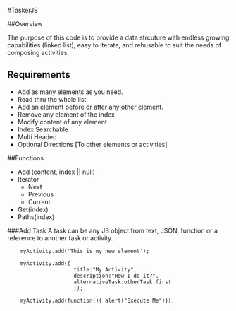 #TaskerJS

##Overview


The purpose of this code is to provide a data strcuture with endless growing capabilities (linked list), easy to iterate, and rehusable to suit the needs of composing activities. 

## Requirements

* Add as many elements as you need.
* Read thru the whole list
* Add an element before or after any other element.
* Remove any element of the index
* Modify content of any element
* Index Searchable
* Multi Headed
* Optional Directions [To other elements or activities]

##Functions
 
* Add (content, index || null)
* Iterator
	* Next
	* Previous
	* Current
* Get(index)
* Paths(index)


###Add Task
A task can be any JS object from text, JSON, function or a reference to another task or activity.

		myActivity.add('This is my new element');
		
		myActivity.add({
						 title:"My Activity",
						 description:"How I do it?",
						 alternativeTask:otherTask.first
						 });
						 
		myActivity.add(function(){ alert("Execute Me")}); 


